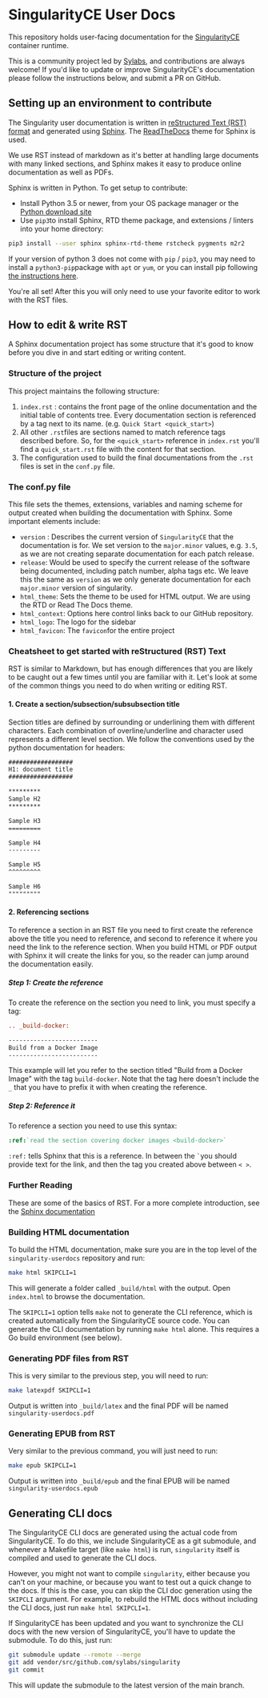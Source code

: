 # SingularityCE User Docs

This repository holds user-facing documentation for the
[SingularityCE](https://github.com/sylabs/singularity) container runtime.

This is a community project led by [Sylabs](https://sylabs.io), and
contributions are always welcome! If you'd like to update or improve
SingularityCE's documentation please follow the instructions below, and submit a
PR on GitHub.

## Setting up an environment to contribute

The Singularity user documentation is written in [reStructured Text (RST)
format](http://docutils.sourceforge.net/rst.html) and generated using
[Sphinx](https://pypi.org/project/Sphinx/). The
[ReadTheDocs](https://readthedocs.org/) theme for Sphinx is used.

We use RST instead of markdown as it's better at handling large documents with
many linked sections, and Sphinx makes it easy to produce online documentation
as well as PDFs.

Sphinx is written in Python. To get setup to contribute:

- Install Python 3.5 or newer, from your OS package manager or the [Python download
  site](https://www.python.org/downloads/)
- Use `pip3`to install Sphinx, RTD theme package, and extensions / linters into
  your home directory:

```sh
pip3 install --user sphinx sphinx-rtd-theme rstcheck pygments m2r2
```

If your version of python 3 does not come with `pip` / `pip3`, you may need to
install a `python3-pip`package with `apt` or `yum`, or you can install pip
following [the instructions here](https://pip.pypa.io/en/stable/installing/).

You're all set! After this you will only need to use your favorite editor to
work with the RST files.

## How to edit & write RST

A Sphinx documentation project has some structure that it's good to know before
you dive in and start editing or writing content.

### Structure of the project

This project maintains the following structure:

1. `index.rst` : contains the front page of the online documentation and the
   initial table of contents tree. Every documentation section is referenced by
   a tag next to its name. (e.g. ``Quick Start <quick_start>``)
2. All other `.rst`files are sections named to match reference tags described
   before. So, for the `<quick_start>` reference in `index.rst` you'll find
   a `quick_start.rst` file with the content for that section.
3. The configuration used to build the final documentations from the `.rst`
   files is set in the `conf.py` file.

### The conf.py file

This file sets the themes, extensions, variables and naming scheme for output
created when building the documentation with Sphinx. Some important elements
include:

- `version` : Describes the current version of `SingularityCE` that the
  documentation is for. We set version to the `major.minor` values, e.g. `3.5`,
  as we are not creating separate documentation for each patch release.
- `release`: Would be used to specify the current release of the software being
  documented, including patch number, alpha tags etc. We leave this the same as
  `version` as we only generate documentation for each `major.minor` version of
  singularity.
- `html_theme`: Sets the theme to be used for HTML output. We are using the RTD
  or Read The Docs theme.
- `html_context`: Options here control links back to our GitHub repository.
- `html_logo`: The logo for the sidebar
- `html_favicon`: The `favicon`for the entire project

### Cheatsheet to get started with reStructured (RST) Text

RST is similar to Markdown, but has enough differences that you are likely to be
caught out a few times until you are familiar with it. Let's look at some of the
common things you need to do when writing or editing RST.

#### 1. Create a section/subsection/subsubsection title

Section titles are defined by surrounding or underlining them with different
characters. Each combination of overline/underline and character used represents
a different level section. We follow the conventions used by the python
documentation for headers:

```rst
##################
H1: document title
##################

*********
Sample H2
*********

Sample H3
=========

Sample H4
---------

Sample H5
^^^^^^^^^

Sample H6
"""""""""
```

#### 2. Referencing sections

To reference a section in an RST file you need to first create the reference
above the title you need to reference, and second to reference it where you need
the link to the reference section. When you build HTML or PDF output with Sphinx
it will create the links for you, so the reader can jump around the
documentation easily.

##### Step 1: Create the reference

To create the reference on the section you need to link, you must specify a
tag:

```rst
.. _build-docker:

-------------------------
Build from a Docker Image
-------------------------
```

This example will let you refer to the section titled "Build from a Docker
Image" with the tag `build-docker`. Note that the tag here doesn't include the
`_` that you have to prefix it with when creating the reference.

##### Step 2: Reference it

To reference a section you need to use this syntax:

```rst
:ref:`read the section covering docker images <build-docker>`
```

`:ref:` tells Sphinx that this is a reference. In between the `` ` ``you should
provide text for the link, and then the tag you created above between `< >`.

### Further Reading

These are some of the basics of RST. For a more complete introduction, see the
[Sphinx documentation](https://www.sphinx-doc.org/en/master/usage/restructuredtext/basics.html)

### Building HTML documentation

To build the HTML documentation, make sure you are in the top level of the
`singularity-userdocs` repository and run:

```sh
make html SKIPCLI=1
```

This will generate a folder called `_build/html` with the output. Open
`index.html` to browse the documentation.

The `SKIPCLI=1` option tells `make` not to generate the CLI reference, which is
created automatically from the SingularityCE source code. You can generate the CLI
documentation by running `make html` alone. This requires a Go build
environment (see below).

### Generating PDF files from RST

This is very similar to the previous step, you will need to run:

```sh
make latexpdf SKIPCLI=1
```

Output is written into `_build/latex` and the final PDF will be named
`singularity-userdocs.pdf`

### Generating EPUB from RST

Very similar to the previous command, you will just need to run:

```sh
make epub SKIPCLI=1
```

Output is written into `_build/epub` and the final EPUB will be named
`singularity-userdocs.epub`

## Generating CLI docs

The SingularityCE CLI docs are generated using the actual code from SingularityCE.
To do this, we include SingularityCE as a git submodule, and whenever a Makefile
target (like `make html`) is run, `singularity` itself is compiled and used to
generate the CLI docs.

However, you might not want to compile `singularity`, either because you can't on
your machine, or because you want to test out a quick change to the docs.  If
this is the case, you can skip the CLI doc generation using the `SKIPCLI`
argument.  For example, to rebuild the HTML docs without including the CLI docs,
just run `make html SKIPCLI=1`.

If SingularityCE has been updated and you want to synchronize the CLI docs with
the new version of SingularityCE, you'll have to update the submodule.  To do
this, just run:

```bash
git submodule update --remote --merge
git add vendor/src/github.com/sylabs/singularity
git commit
```

This will update the submodule to the latest version of the main
branch.
